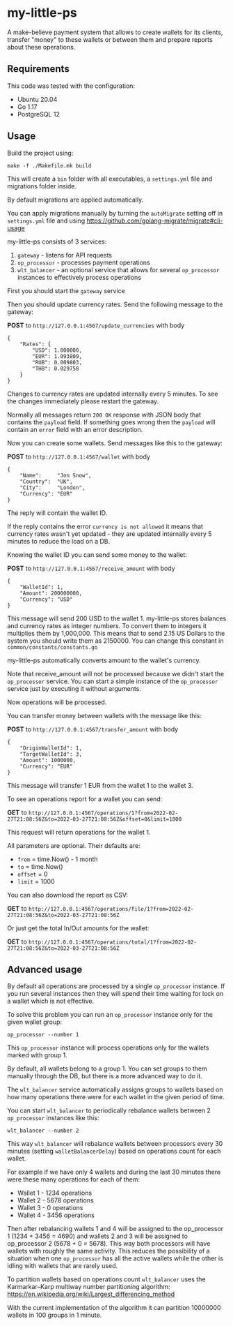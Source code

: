 # my-little-ps

A make-believe payment system that allows to create wallets for its clients,
transfer "money" to these wallets or between them and prepare reports about
these operations.

## Requirements
This code was tested with the configuration:
* Ubuntu 20.04
* Go 1.17
* PostgreSQL 12

## Usage

Build the project using:

    make -f ./Makefile.mk build

This will create a `bin` folder with all executables, a `settings.yml` file and migrations folder inside.

By default migrations are applied automatically.

You can apply migrations manually by turning the `autoMigrate` setting off in `settings.yml` file and using https://github.com/golang-migrate/migrate#cli-usage

my-little-ps consists of 3 services:
1. `gateway` - listens for API requests
2. `op_processor` - processes payment operations
3. `wlt_balancer` - an optional service that allows for several `op_processor` instances to effectively process operations

First you should start the `gateway` service

Then you should update currency rates. Send the following message to the gateway:

**POST** to `http://127.0.0.1:4567/update_currencies` with body

    {
        "Rates": {
            "USD": 1.000000,
            "EUR": 1.093809,
            "RUB": 0.009803,
            "THB": 0.029758
        }
    }

Changes to currency rates are updated internally every 5 minutes. To see the changes immediately please restart the gateway.

Normally all messages return `200 OK` response with JSON body that contains the `payload` field. 
If something goes wrong then the `payload` will contain an `error` field with an error description. 

Now you can create some wallets. Send messages like this to the gateway:

**POST** to `http://127.0.0.1:4567/wallet` with body

    {
        "Name":     "Jon Snow",
        "Country":  "UK",
        "City":     "London",
        "Currency": "EUR"
    }

The reply will contain the wallet ID. 

If the reply contains the error `currency is not allowed` it means that currency rates wasn't yet updated - they are updated internally every 5 minutes to reduce the load on a DB.

Knowing the wallet ID you can send some money to the wallet:

**POST** to `http://127.0.0.1:4567/receive_amount` with body

    {
        "WalletId": 1,
        "Amount": 200000000,
        "Currency": "USD"
    }

This message will send 200 USD to the wallet 1. my-little-ps stores balances and currency rates as integer numbers. To convert them to integers it multiplies them by 1,000,000.
This means that to send 2.15 US Dollars to the system you should write them as 2150000. You can change this constant in `common/constants/constants.go`

my-little-ps automatically converts amount to the wallet's currency.

Note that receive_amount will not be processed because we didn't start the `op_processor` service.
You can start a simple instance of the `op_processor` service just by executing it without arguments.

Now operations will be processed.

You can transfer money between wallets with the message like this:

**POST** to `http://127.0.0.1:4567/transfer_amount` with body

    {
        "OriginWalletId": 1,
        "TargetWalletId": 3,
        "Amount": 1000000,
        "Currency": "EUR"
    }

This message will transfer 1 EUR from the wallet 1 to the wallet 3.

To see an operations report for a wallet you can send:

**GET** to `http://127.0.0.1:4567/operations/1?from=2022-02-27T21:08:56Z&to=2022-03-27T21:08:56Z&offset=0&limit=1000`

This request will return operations for the wallet 1.

All parameters are optional. Their defaults are: 

* `from` = time.Now() - 1 month 
* `to` = time.Now()
* `offset` = 0
* `limit` = 1000

You can also download the report as CSV:

**GET** to `http://127.0.0.1:4567/operations/file/1?from=2022-02-27T21:08:56Z&to=2022-03-27T21:08:56Z`

Or just get the total In/Out amounts for the wallet:

**GET** to `http://127.0.0.1:4567/operations/total/1?from=2022-02-27T21:08:56Z&to=2022-03-27T21:08:56Z`

## Advanced usage

By default all operations are processed by a single `op_processor` instance. 
If you run several instances then they will spend their time waiting for lock on a wallet which is not effective.

To solve this problem you can run an `op_processor` instance only for the given wallet group:

    op_processor --number 1

This `op_processor` instance will process operations only for the wallets marked with group 1.

By default, all wallets belong to a group 1. You can set groups to them manually through the DB, but there is a more advanced way to do it.

The `wlt_balancer` service automatically assigns groups to wallets based on how many operations there were for each wallet in the given period of time.

You can start `wlt_balancer` to periodically rebalance wallets between 2 `op_processor` instances like this:

    wlt_balancer --number 2

This way `wlt_balancer` will rebalance wallets between processors every 30 minutes (setting `walletBalancerDelay`) 
based on operations count for each wallet.

For example if we have only 4 wallets and during the last 30 minutes there were these many operations for each of them:

* Wallet 1 - 1234 operations
* Wallet 2 - 5678 operations
* Wallet 3 - 0 operations
* Wallet 4 - 3456 operations

Then after rebalancing wallets 1 and 4 will be assigned to the op_processor 1 (1234 + 3456 = 4690) and wallets 2 and 3 will be assigned to op_processor 2 (5678 + 0 = 5678).
This way both processors will have wallets with roughly the same activity. This reduces the possibility of a situation when one `op_processor` has all the active wallets while the other is idling with wallets that are rarely used.

To partition wallets based on operations count `wlt_balancer` uses the Karmarkar–Karp multiway number partitioning algorithm: https://en.wikipedia.org/wiki/Largest_differencing_method

With the current implementation of the algorithm it can partition 10000000 wallets in 100 groups in 1 minute.
